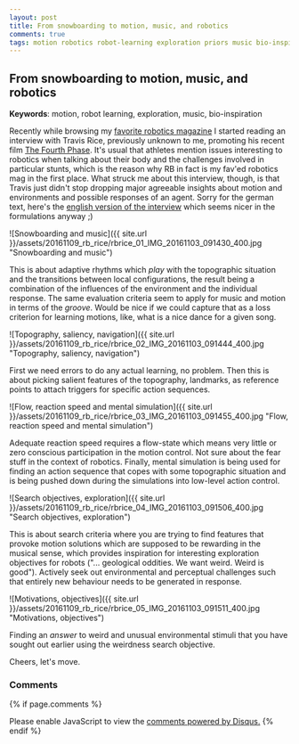 ```yaml
---
layout: post
title: From snowboarding to motion, music, and robotics
comments: true
tags: motion robotics robot-learning exploration priors music bio-inspiration
---
```


## From snowboarding to motion, music, and robotics

__Keywords__: motion, robot learning, exploration, music, bio-inspiration

Recently while browsing my [favorite robotics
magazine](https://www.redbulletin.com/at/de/the-red-bulletin-magazin)
I started reading an interview with Travis Rice, previously unknown to
me, promoting his recent film [The Fourth
Phase](http://www.thefourthphase.com/). It's usual that athletes
mention issues interesting to robotics when talking about their body
and the challenges involved in particular stunts, which is the reason
why RB in fact is my fav'ed robotics mag in the first place. What
struck me about this interview, though, is that Travis just didn't
stop dropping major agreeable insights about motion and environments
and possible responses of an agent. Sorry for the german text, here's
the [english version of the
interview](https://www.redbulletin.com/uk/en/sports/travis-rices-quest-for-the-ultimate-snowboard-adventure)
which seems nicer in the formulations anyway ;)

![Snowboarding and music]({{ site.url }}/assets/20161109_rb_rice/rbrice_01_IMG_20161103_091430_400.jpg "Snowboarding and music")

This is about adaptive rhythms which _play_ with the topographic
situation and the transitions between local configurations, the result
being a combination of the influences of the environment and the
individual response. The same evaluation criteria seem to apply for
music and motion in terms of the _groove_. Would be nice if we could
capture that as a loss criterion for learning motions, like, what is
a nice dance for a given song.

![Topography, saliency, navigation]({{ site.url }}/assets/20161109_rb_rice/rbrice_02_IMG_20161103_091444_400.jpg "Topography, saliency, navigation")

First we need errors to do any actual learning, no problem. Then this
is about picking salient features of the topography, landmarks, as
reference points to attach triggers for specific action sequences.

![Flow, reaction speed and mental simulation]({{ site.url }}/assets/20161109_rb_rice/rbrice_03_IMG_20161103_091455_400.jpg "Flow, reaction speed and mental simulation")

Adequate reaction speed requires a flow-state which means very little
or zero conscious participation in the motion control. Not sure about
the fear stuff in the context of robotics. Finally, mental simulation
is being used for finding an action sequence that copes with some
topographic situation and is being pushed down during the simulations
into low-level action control.

![Search objectives, exploration]({{ site.url }}/assets/20161109_rb_rice/rbrice_04_IMG_20161103_091506_400.jpg "Search objectives, exploration")

This is about search criteria where you are trying to find features
that provoke motion solutions which are supposed to be rewarding in
the musical sense, which provides inspiration for interesting
exploration objectives for robots ("... geological oddities. We want
weird. Weird is good"). Actively seek out environmental and perceptual
challenges such that entirely new behaviour needs to be generated in
response.

![Motivations, objectives]({{ site.url }}/assets/20161109_rb_rice/rbrice_05_IMG_20161103_091511_400.jpg "Motivations, objectives")

Finding an _answer_ to weird and unusual environmental stimuli that
you have sought out earlier using the weirdness search objective.

Cheers, let's move.

### Comments

{% if page.comments %}
<div id="disqus_thread"></div>
<script>

/**
*  RECOMMENDED CONFIGURATION VARIABLES: EDIT AND UNCOMMENT THE SECTION BELOW TO INSERT DYNAMIC VALUES FROM YOUR PLATFORM OR CMS.
*  LEARN WHY DEFINING THESE VARIABLES IS IMPORTANT: https://disqus.com/admin/universalcode/#configuration-variables*/
/*
var disqus_config = function () {
this.page.url = PAGE_URL;  // Replace PAGE_URL with your page's canonical URL variable
this.page.identifier = PAGE_IDENTIFIER; // Replace PAGE_IDENTIFIER with your page's unique identifier variable
};
*/
(function() { // DON'T EDIT BELOW THIS LINE
var d = document, s = d.createElement('script');
s.src = '//x75.disqus.com/embed.js';
s.setAttribute('data-timestamp', +new Date());
(d.head || d.body).appendChild(s);
})();
</script>
<noscript>Please enable JavaScript to view the <a href="https://disqus.com/?ref_noscript">comments powered by Disqus.</a></noscript>
{% endif %}
